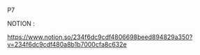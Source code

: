 P7

NOTION :

https://www.notion.so/234f6dc9cdf4806698beed894829a350?v=234f6dc9cdf480a8b1b7000cfa8c632e